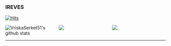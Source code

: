 ### IREVES

[![Hits](https://hits.seeyoufarm.com/api/count/incr/badge.svg?url=https%3A%2F%2Fgithub.com%2FVriskaSerket51&count_bg=%2379C83D&title_bg=%23555555&icon=&icon_color=%23E7E7E7&title=hits&edge_flat=false)](https://hits.seeyoufarm.com)

<div style="display:flex; justify-content:space-around; align-content: space-around;">
  <img style="flex: 1;" src="https://github-readme-stats-sigma-five.vercel.app/api?username=VriskaSerket51&show_icons=true&include_all_commits=true&hide_border=true&count_private=true" alt="VriskaSerket51's github stats" /> 
  <img style="flex: 1;" src="https://github-readme-stats.vercel.app/api/top-langs/?username=VriskaSerket51&layout=compact&hide_border=true" />
  <img style="flex: 1;" src="https://github-profile-trophy.vercel.app/?username=VriskaSerket51&column=3" />
</div>

------
